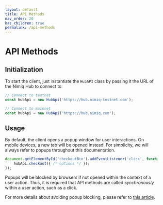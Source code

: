 ```yaml
---
layout: default
title: API Methods
nav_order: 20
has_children: true
permalink: /api-methods
---
```


# API Methods

## Initialization

To start the client, just instantiate the `HubAPI` class by passing it the URL
of the Nimiq Hub to connect to:

```javascript
// Connect to testnet
const hubApi = new HubApi('https://hub.nimiq-testnet.com');

// Connect to mainnet
const hubApi = new HubApi('https://hub.nimiq.com');
```

## Usage

By default, the client opens a popup window for user interactions. On mobile
devices, a new tab will be opened instead. For simplicity, we will always refer
to popups throughout this documentation.

```javascript
document.getElementById('checkoutBtn').addEventListener('click', function(event){
    hubApi.checkout({ /* options */ });
});
```

Popups will be blocked by browsers if not opened within the context of a user
action. Thus, it is required that API methods are called _synchronously_ within
a user action, such as a click.

For more details about avoiding popup blocking, please refer to
[this article](https://javascript.info/popup-windows#popup-blocking).
